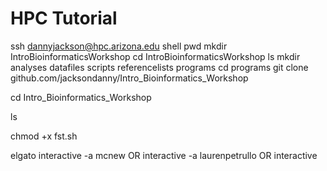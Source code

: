 # HPC Tutorial

ssh dannyjackson@hpc.arizona.edu
shell
pwd
mkdir IntroBioinformaticsWorkshop
cd IntroBioinformaticsWorkshop
ls
mkdir analyses datafiles scripts referencelists programs
cd programs
git clone github.com/jacksondanny/Intro_Bioinformatics_Workshop

cd Intro_Bioinformatics_Workshop

ls

chmod +x fst.sh

elgato
interactive -a mcnew
OR 
interactive -a laurenpetrullo
OR 
interactive